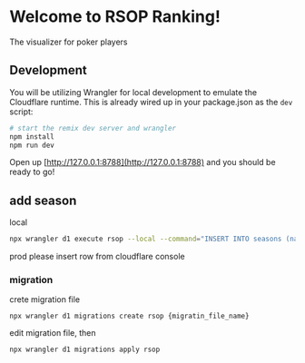# Welcome to RSOP Ranking!

The visualizer for poker players

## Development

You will be utilizing Wrangler for local development to emulate the Cloudflare runtime. This is already wired up in your package.json as the `dev` script:

```sh
# start the remix dev server and wrangler
npm install
npm run dev
```

Open up [http://127.0.0.1:8788](http://127.0.0.1:8788) and you should be ready to go!

## add season

local

```sh
npx wrangler d1 execute rsop --local --command="INSERT INTO seasons (name) VALUES ('season_name');"
```

prod
please insert row from cloudflare console

### migration

crete migration file

```
npx wrangler d1 migrations create rsop {migratin_file_name}
```

edit migration file, then

```
npx wrangler d1 migrations apply rsop
```
